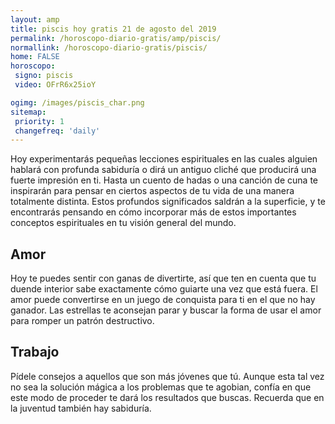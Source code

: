 ```yaml
---
layout: amp
title: piscis hoy gratis 21 de agosto del 2019 
permalink: /horoscopo-diario-gratis/amp/piscis/
normallink: /horoscopo-diario-gratis/piscis/
home: FALSE
horoscopo:
 signo: piscis
 video: OFrR6x25ioY

ogimg: /images/piscis_char.png
sitemap:
 priority: 1
 changefreq: 'daily'
---
```



Hoy experimentarás pequeñas lecciones espirituales en las cuales alguien hablará con profunda sabiduría o dirá un antiguo cliché que producirá una fuerte impresión en ti. Hasta un cuento de hadas o una canción de cuna te inspirarán para pensar en ciertos aspectos de tu vida de una manera totalmente distinta. Estos profundos significados saldrán a la superficie, y te encontrarás pensando en cómo incorporar más de estos importantes conceptos espirituales en tu visión general del mundo.

## Amor

Hoy te puedes sentir con ganas de divertirte, así que ten en cuenta que tu duende interior sabe exactamente cómo guiarte una vez que está fuera. El amor puede convertirse en un juego de conquista para ti en el que no hay ganador. Las estrellas te aconsejan parar y buscar la forma de usar el amor para romper un patrón destructivo.

## Trabajo

Pídele consejos a aquellos que son más jóvenes que tú. Aunque esta tal vez no sea la solución mágica a los problemas que te agobian, confía en que este modo de proceder te dará los resultados que buscas. Recuerda que en la juventud también hay sabiduría.